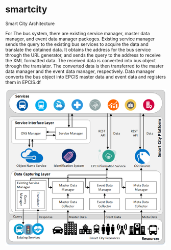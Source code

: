 # smartcity

Smart City Architecture

For The bus system, there are existing service manager, master data manager, and event data manager packeges.
Existing service manager sends the query to the existing bus services to acquire the data and translate the obtained data. 
It obtains the address for the bus service through the URL generator, and sends the query to the address to receive the XML 
formatted data. The received data is converted into bus object through the translator. The converted data is then transferred to 
the master data manager and the event data manager, respectively. Data manager converts the bus object into EPCIS master data 
and event data and registers them in EPCIS.df

![Alt text](/SmartCityPlatform/Images/architecture.png)
